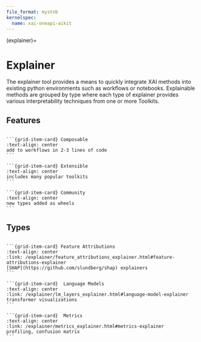 ```yaml
---
file_format: mystnb
kernelspec:
  name: xai-oneapi-aikit
---
```

(explainer)=
# Explainer

The explainer tool provides a means to quickly integrate XAI methods into existing python environments such as workflows or notebooks.
Explainable methods are grouped by type where each type of explainer provides various interpretability techniques from one or more Toolkits.

## Features

````{grid} 3

```{grid-item-card} Composable
:text-align: center
add to workflows in 2-3 lines of code
```

```{grid-item-card} Extensible
:text-align: center
includes many popular toolkits
```

```{grid-item-card} Community
:text-align: center
new types added as wheels
```

````


## Types

````{grid} 3

```{grid-item-card} Feature Attributions
:text-align: center
:link: /explainer/feature_attributions_explainer.html#feature-attributions-explainer
[SHAP](https://github.com/slundberg/shap) explainers
```

```{grid-item-card}  Language Models
:text-align: center
:link: /explainer/lm_layers_explainer.html#language-model-explainer
transformer visualizations
```

```{grid-item-card}  Metrics
:text-align: center
:link: /explainer/metrics_explainer.html#metrics-explainer
profiling, confusion matrix
```

````
